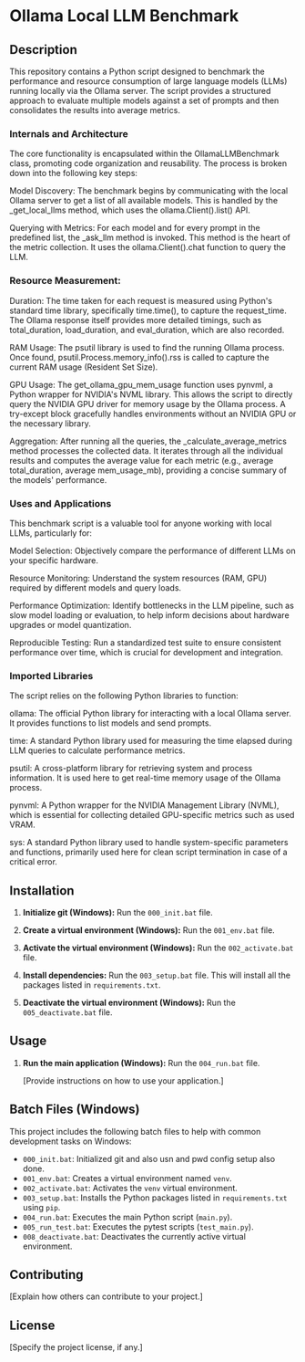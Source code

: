 # Ollama Local LLM Benchmark

## Description
This repository contains a Python script designed to benchmark the performance and resource consumption of large language models (LLMs) running locally via the Ollama server. The script provides a structured approach to evaluate multiple models against a set of prompts and then consolidates the results into average metrics.

### Internals and Architecture
The core functionality is encapsulated within the OllamaLLMBenchmark class, promoting code organization and reusability. The process is broken down into the following key steps:

Model Discovery: The benchmark begins by communicating with the local Ollama server to get a list of all available models. This is handled by the _get_local_llms method, which uses the ollama.Client().list() API.

Querying with Metrics: For each model and for every prompt in the predefined list, the _ask_llm method is invoked. This method is the heart of the metric collection. It uses the ollama.Client().chat function to query the LLM.

### Resource Measurement:

Duration: The time taken for each request is measured using Python's standard time library, specifically time.time(), to capture the request_time. The Ollama response itself provides more detailed timings, such as total_duration, load_duration, and eval_duration, which are also recorded.

RAM Usage: The psutil library is used to find the running Ollama process. Once found, psutil.Process.memory_info().rss is called to capture the current RAM usage (Resident Set Size).

GPU Usage: The get_ollama_gpu_mem_usage function uses pynvml, a Python wrapper for NVIDIA's NVML library. This allows the script to directly query the NVIDIA GPU driver for memory usage by the Ollama process. A try-except block gracefully handles environments without an NVIDIA GPU or the necessary library.

Aggregation: After running all the queries, the _calculate_average_metrics method processes the collected data. It iterates through all the individual results and computes the average value for each metric (e.g., average total_duration, average mem_usage_mb), providing a concise summary of the models' performance.

### Uses and Applications
This benchmark script is a valuable tool for anyone working with local LLMs, particularly for:

Model Selection: Objectively compare the performance of different LLMs on your specific hardware.

Resource Monitoring: Understand the system resources (RAM, GPU) required by different models and query loads.

Performance Optimization: Identify bottlenecks in the LLM pipeline, such as slow model loading or evaluation, to help inform decisions about hardware upgrades or model quantization.

Reproducible Testing: Run a standardized test suite to ensure consistent performance over time, which is crucial for development and integration.

### Imported Libraries
The script relies on the following Python libraries to function:

ollama: The official Python library for interacting with a local Ollama server. It provides functions to list models and send prompts.

time: A standard Python library used for measuring the time elapsed during LLM queries to calculate performance metrics.

psutil: A cross-platform library for retrieving system and process information. It is used here to get real-time memory usage of the Ollama process.

pynvml: A Python wrapper for the NVIDIA Management Library (NVML), which is essential for collecting detailed GPU-specific metrics such as used VRAM.

sys: A standard Python library used to handle system-specific parameters and functions, primarily used here for clean script termination in case of a critical error.

## Installation


1.  **Initialize git (Windows):**
    Run the `000_init.bat` file.

2.  **Create a virtual environment (Windows):**
    Run the `001_env.bat` file.

3.  **Activate the virtual environment (Windows):**
    Run the `002_activate.bat` file.

4.  **Install dependencies:**
    Run the `003_setup.bat` file. This will install all the packages listed in `requirements.txt`.

5.  **Deactivate the virtual environment (Windows):**
    Run the `005_deactivate.bat` file.

## Usage

1.  **Run the main application (Windows):**
    Run the `004_run.bat` file.

    [Provide instructions on how to use your application.]

## Batch Files (Windows)

This project includes the following batch files to help with common development tasks on Windows:

* `000_init.bat`: Initialized git and also usn and pwd config setup also done.
* `001_env.bat`: Creates a virtual environment named `venv`.
* `002_activate.bat`: Activates the `venv` virtual environment.
* `003_setup.bat`: Installs the Python packages listed in `requirements.txt` using `pip`.
* `004_run.bat`: Executes the main Python script (`main.py`).
* `005_run_test.bat`: Executes the pytest  scripts (`test_main.py`).
* `008_deactivate.bat`: Deactivates the currently active virtual environment.

## Contributing

[Explain how others can contribute to your project.]

## License

[Specify the project license, if any.]
